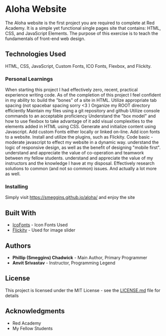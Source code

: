 # Aloha Website

The Aloha website is the first project you are required to complete at Red Academy. It is a simple yet functional single pages site that contains: HTML, CSS, and JavaScript Elements. The purpose of this exercise is to teach the fundamentals of front-end web design.

## Technologies Used

HTML, CSS, JavaScript, Custom Fonts, ICO Fonts, Flexbox, and Flickity.

### Personal Learnings

When starting this project I had effectively zero, recent, practical experience writing code.
As of the completion of this project I feel confident in my ability to:
    build the "bones" of a site in HTML.
    Utilize appropriate tab spacing (not spacebar spacing sorry <3 )
    Organize my ROOT directory efficiently
    Maintain my files using a git repository and github
    Utilize console commands to an acceptable proficiency
    Understand the "box model" and how to use flexbox to take advantage of it
    add visual complexities to the elements added in HTML using CSS.
    Generate and initialize content using Javascript.
    Add custom Fonts either locally or linked on-line.
    Add icon fonts to a website.
    Install and utilize the plugins, such as Flickity.
    Code basic - moderate javascript to effect my website in a dynamic way.
    understand the logic of responsive design, as well as the benefit of designing "mobile first".
    understand and appreciate the value of co-operation and teamwork between my fellow students.
    understand and appreciate the value of my instructors and the knowledge I have at my disposal.
    Effectively research solutions to common (and not so common) issues.
    And actually a lot more as well.

### Installing

Simply visit https://smeggins.github.io/aloha/ and enjoy the site

## Built With

* [IcoFonts](https://icofont.com/) - Icon Fonts Used
* [Flickity](https://flickity.metafizzy.co/) - Used for image slider

## Authors

* **Phillip (Smeggins) Chadwick** - Main Author, Primary Programmer
* **Anvit Srivastav** - Instructor, Programming Legend

## License

This project is licensed under the MIT License - see the [LICENSE.md](LICENSE.md) file for details

## Acknowledgments

* Red Academy
* My Fellow Students
